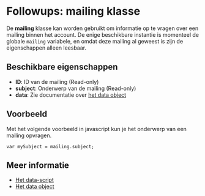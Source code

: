 # Followups: mailing klasse

De **mailing** klasse kan worden gebruikt om informatie op te vragen over een mailing binnen het account. 
De enige beschikbare instantie is momenteel de globale `mailing` variabele, en omdat deze mailing al geweest
is zijn de eigenschappen alleen leesbaar. 

## Beschikbare eigenschappen

* **ID**: ID van de mailing (Read-only)
* **subject**: Onderwerp van de mailing (Read-only)
* **data**: Zie documentatie over [het data object](./followups-scripting-data)

## Voorbeeld

Met het volgende voorbeeld in javascript kun je het onderwerp van een mailing opvragen.

    var mySubject = mailing.subject;

## Meer informatie
* [Het data-script](./followups-scripting)
* [Het data object](./followups-scripting-data)

